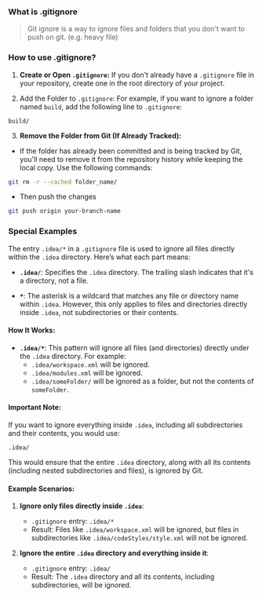 
### What is .gitignore
> Git ignore is a way to ignore files and folders that you don't want to push on git. (e.g.  heavy file)

### How to use .gitignore?
1) **Create or Open `.gitignore`:**
	If you don't already have a `.gitignore` file in your repository, create one in the root directory of your project.

2) Add the Folder to `.gitignore`:
	For example, if you want to ignore a folder named `build`, add the following line to `.gitignore`:
```.gitignore
build/
```

3) **Remove the Folder from Git (If Already Tracked):**
+  If the folder has already been committed and is being tracked by Git, you'll need to remove it from the repository history while keeping the local copy. Use the following commands:
```bash
git rm -r --cached folder_name/
```
	
+ Then push the changes
```bash
git push origin your-branch-name
```



### Special Examples

The entry `.idea/*` in a `.gitignore` file is used to ignore all files directly within the `.idea` directory. Here’s what each part means:

- **`.idea/`**: Specifies the `.idea` directory. The trailing slash indicates that it's a directory, not a file.
    
- **`*`**: The asterisk is a wildcard that matches any file or directory name within `.idea`. However, this only applies to files and directories directly inside `.idea`, not subdirectories or their contents.
    
#### How It Works:

- **`.idea/*`**: This pattern will ignore all files (and directories) directly under the `.idea` directory. For example:
    - `.idea/workspace.xml` will be ignored.
    - `.idea/modules.xml` will be ignored.
    - `.idea/someFolder/` will be ignored as a folder, but not the contents of `someFolder`.

#### Important Note:
If you want to ignore everything inside `.idea`, including all subdirectories and their contents, you would use:
```.gitignore
.idea/
```
This would ensure that the entire `.idea` directory, along with all its contents (including nested subdirectories and files), is ignored by Git. 

#### Example Scenarios:

1. **Ignore only files directly inside `.idea`**:
    
    - `.gitignore` entry: `.idea/*`
    - Result: Files like `.idea/workspace.xml` will be ignored, but files in subdirectories like `.idea/codeStyles/style.xml` will not be ignored.
2. **Ignore the entire `.idea` directory and everything inside it**:
    
    - `.gitignore` entry: `.idea/`
    - Result: The `.idea` directory and all its contents, including subdirectories, will be ignored.
